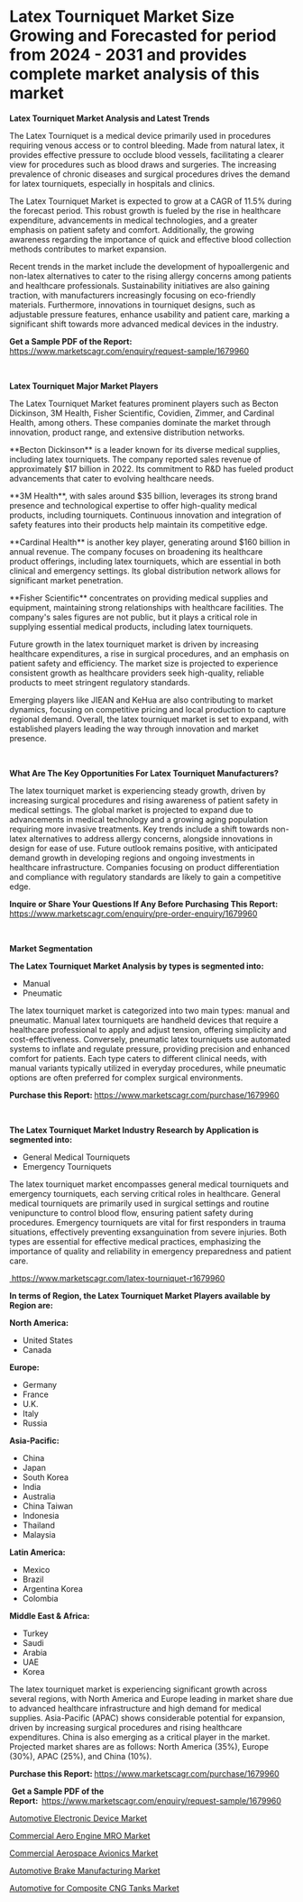 <p><h1>Latex Tourniquet Market Size Growing and Forecasted for period from 2024 - 2031 and provides complete market analysis of this market</h1></p><p><strong>Latex Tourniquet Market Analysis and Latest Trends</strong></p>
<p><p>The Latex Tourniquet is a medical device primarily used in procedures requiring venous access or to control bleeding. Made from natural latex, it provides effective pressure to occlude blood vessels, facilitating a clearer view for procedures such as blood draws and surgeries. The increasing prevalence of chronic diseases and surgical procedures drives the demand for latex tourniquets, especially in hospitals and clinics.</p><p>The Latex Tourniquet Market is expected to grow at a CAGR of 11.5% during the forecast period. This robust growth is fueled by the rise in healthcare expenditure, advancements in medical technologies, and a greater emphasis on patient safety and comfort. Additionally, the growing awareness regarding the importance of quick and effective blood collection methods contributes to market expansion.</p><p>Recent trends in the market include the development of hypoallergenic and non-latex alternatives to cater to the rising allergy concerns among patients and healthcare professionals. Sustainability initiatives are also gaining traction, with manufacturers increasingly focusing on eco-friendly materials. Furthermore, innovations in tourniquet designs, such as adjustable pressure features, enhance usability and patient care, marking a significant shift towards more advanced medical devices in the industry.</p></p>
<p><strong>Get a Sample PDF of the Report:&nbsp;</strong> <a href="https://www.marketscagr.com/enquiry/request-sample/1679960?utm_campaign=1411&utm_medium=2&utm_source=Github&utm_content=ia&utm_term=14102024&utm_id=latex-tourniquet">https://www.marketscagr.com/enquiry/request-sample/1679960</a></p>
<p>&nbsp;</p>
<p><strong>Latex Tourniquet Major Market Players</strong></p>
<p><p>The Latex Tourniquet Market features prominent players such as Becton Dickinson, 3M Health, Fisher Scientific, Covidien, Zimmer, and Cardinal Health, among others. These companies dominate the market through innovation, product range, and extensive distribution networks.</p><p>**Becton Dickinson** is a leader known for its diverse medical supplies, including latex tourniquets. The company reported sales revenue of approximately $17 billion in 2022. Its commitment to R&D has fueled product advancements that cater to evolving healthcare needs.</p><p>**3M Health**, with sales around $35 billion, leverages its strong brand presence and technological expertise to offer high-quality medical products, including tourniquets. Continuous innovation and integration of safety features into their products help maintain its competitive edge.</p><p>**Cardinal Health** is another key player, generating around $160 billion in annual revenue. The company focuses on broadening its healthcare product offerings, including latex tourniquets, which are essential in both clinical and emergency settings. Its global distribution network allows for significant market penetration.</p><p>**Fisher Scientific** concentrates on providing medical supplies and equipment, maintaining strong relationships with healthcare facilities. The company's sales figures are not public, but it plays a critical role in supplying essential medical products, including latex tourniquets.</p><p>Future growth in the latex tourniquet market is driven by increasing healthcare expenditures, a rise in surgical procedures, and an emphasis on patient safety and efficiency. The market size is projected to experience consistent growth as healthcare providers seek high-quality, reliable products to meet stringent regulatory standards.</p><p>Emerging players like JIEAN and KeHua are also contributing to market dynamics, focusing on competitive pricing and local production to capture regional demand. Overall, the latex tourniquet market is set to expand, with established players leading the way through innovation and market presence.</p></p>
<p>&nbsp;</p>
<p><strong>What Are The Key Opportunities For Latex Tourniquet Manufacturers?</strong></p>
<p><p>The latex tourniquet market is experiencing steady growth, driven by increasing surgical procedures and rising awareness of patient safety in medical settings. The global market is projected to expand due to advancements in medical technology and a growing aging population requiring more invasive treatments. Key trends include a shift towards non-latex alternatives to address allergy concerns, alongside innovations in design for ease of use. Future outlook remains positive, with anticipated demand growth in developing regions and ongoing investments in healthcare infrastructure. Companies focusing on product differentiation and compliance with regulatory standards are likely to gain a competitive edge.</p></p>
<p><strong>Inquire or Share Your Questions If Any Before Purchasing This Report:</strong> <a href="https://www.marketscagr.com/enquiry/pre-order-enquiry/1679960?utm_campaign=1411&utm_medium=2&utm_source=Github&utm_content=ia&utm_term=14102024&utm_id=latex-tourniquet">https://www.marketscagr.com/enquiry/pre-order-enquiry/1679960</a></p>
<p>&nbsp;</p>
<p><strong>Market Segmentation</strong></p>
<p><strong>The Latex Tourniquet Market Analysis by types is segmented into:</strong></p>
<p><ul><li>Manual</li><li>Pneumatic</li></ul></p>
<p><p>The latex tourniquet market is categorized into two main types: manual and pneumatic. Manual latex tourniquets are handheld devices that require a healthcare professional to apply and adjust tension, offering simplicity and cost-effectiveness. Conversely, pneumatic latex tourniquets use automated systems to inflate and regulate pressure, providing precision and enhanced comfort for patients. Each type caters to different clinical needs, with manual variants typically utilized in everyday procedures, while pneumatic options are often preferred for complex surgical environments.</p></p>
<p><strong>Purchase this Report:&nbsp;</strong><a href="https://www.marketscagr.com/purchase/1679960?utm_campaign=1411&utm_medium=2&utm_source=Github&utm_content=ia&utm_term=14102024&utm_id=latex-tourniquet">https://www.marketscagr.com/purchase/1679960</a></p>
<p>&nbsp;</p>
<p><strong>The Latex Tourniquet Market Industry Research by Application is segmented into:</strong></p>
<p><ul><li>General Medical Tourniquets</li><li>Emergency Tourniquets</li></ul></p>
<p><p>The latex tourniquet market encompasses general medical tourniquets and emergency tourniquets, each serving critical roles in healthcare. General medical tourniquets are primarily used in surgical settings and routine venipuncture to control blood flow, ensuring patient safety during procedures. Emergency tourniquets are vital for first responders in trauma situations, effectively preventing exsanguination from severe injuries. Both types are essential for effective medical practices, emphasizing the importance of quality and reliability in emergency preparedness and patient care.</p></p>
<p><a href="https://www.marketscagr.com/latex-tourniquet-r1679960?utm_campaign=1411&utm_medium=2&utm_source=Github&utm_content=ia&utm_term=14102024&utm_id=latex-tourniquet">&nbsp;https://www.marketscagr.com/latex-tourniquet-r1679960</a></p>
<p><strong>In terms of Region, the Latex Tourniquet Market Players available by Region are:</strong></p>
<p>
    <p> <strong> North America: </strong>
        <ul>
            <li>United States</li>
            <li>Canada</li>
        </ul>
        </p> 
    <p> <strong> Europe: </strong>
        <ul>
            <li>Germany</li>
            <li>France</li>
            <li>U.K.</li>
            <li>Italy</li>
            <li>Russia</li>
        </ul>
        </p> 
    <p> <strong> Asia-Pacific: </strong>
        <ul>
            <li>China</li>
            <li>Japan</li>
            <li>South Korea</li>
            <li>India</li>
            <li>Australia</li>
            <li>China Taiwan</li>
            <li>Indonesia</li>
            <li>Thailand</li>
            <li>Malaysia</li>
        </ul>
        </p> 
    <p> <strong> Latin America: </strong>
        <ul>
            <li>Mexico</li>
            <li>Brazil</li>
            <li>Argentina Korea</li>
            <li>Colombia</li>
        </ul>
        </p> 
    <p> <strong> Middle East & Africa: </strong>
        <ul>
            <li>Turkey</li>
            <li>Saudi</li>
            <li>Arabia</li>
            <li>UAE</li>
            <li>Korea</li>
        </ul>
    </p>
    </p>
<p><p>The latex tourniquet market is experiencing significant growth across several regions, with North America and Europe leading in market share due to advanced healthcare infrastructure and high demand for medical supplies. Asia-Pacific (APAC) shows considerable potential for expansion, driven by increasing surgical procedures and rising healthcare expenditures. China is also emerging as a critical player in the market. Projected market shares are as follows: North America (35%), Europe (30%), APAC (25%), and China (10%).</p></p>
<p><strong>Purchase this Report: </strong><a href="https://www.marketscagr.com/purchase/1679960?utm_campaign=1411&utm_medium=2&utm_source=Github&utm_content=ia&utm_term=14102024&utm_id=latex-tourniquet">https://www.marketscagr.com/purchase/1679960</a></p>
<p>&nbsp;<strong>Get a Sample PDF of the Report:&nbsp;&nbsp;</strong><a href="https://www.marketscagr.com/enquiry/request-sample/1679960?utm_campaign=1411&utm_medium=2&utm_source=Github&utm_content=ia&utm_term=14102024&utm_id=latex-tourniquet">https://www.marketscagr.com/enquiry/request-sample/1679960</a></p>
<p><strong></strong></p>
<p><p><a href="https://www.linkedin.com/pulse/global-automotive-electronic-device-market-focus-product-type-rxpke?trk=public_post_embed_feed-article-content&utm_campaign=1411&utm_medium=2&utm_source=Github&utm_content=ia&utm_term=14102024&utm_id=latex-tourniquet">Automotive Electronic Device Market</a></p><p><a href="https://www.linkedin.com/pulse/commercial-aero-engine-mro-market-global-share-ranking-overall-ezige?trk=public_post_embed_feed-article-content&utm_campaign=1411&utm_medium=2&utm_source=Github&utm_content=ia&utm_term=14102024&utm_id=latex-tourniquet">Commercial Aero Engine MRO Market</a></p><p><a href="https://www.linkedin.com/pulse/regional-adaptations-global-commercial-aerospace-avionics-x793c?utm_campaign=1411&utm_medium=2&utm_source=Github&utm_content=ia&utm_term=14102024&utm_id=latex-tourniquet">Commercial Aerospace Avionics Market</a></p><p><a href="https://www.linkedin.com/pulse/automotive-brake-manufacturing-market-trends-strategic-insights-qchqe?trk=public_post_embed_feed-article-content&utm_campaign=1411&utm_medium=2&utm_source=Github&utm_content=ia&utm_term=14102024&utm_id=latex-tourniquet">Automotive Brake Manufacturing Market</a></p><p><a href="https://www.linkedin.com/pulse/automotive-composite-cng-tanks-market-essentials-zjlke?trk=public_post_embed_feed-article-content&utm_campaign=1411&utm_medium=2&utm_source=Github&utm_content=ia&utm_term=14102024&utm_id=latex-tourniquet">Automotive for Composite CNG Tanks Market</a></p></p>